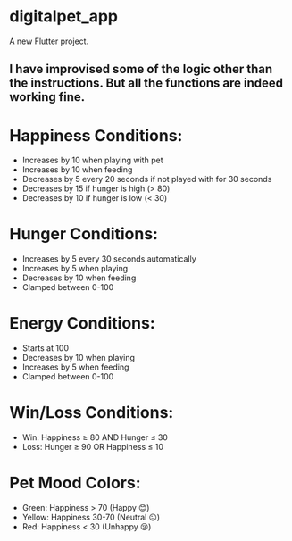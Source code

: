 # digitalpet_app

A new Flutter project.

## I have improvised some of the logic other than the instructions. But all the functions are indeed working fine.

# Happiness Conditions:
- Increases by 10 when playing with pet
- Increases by 10 when feeding
- Decreases by 5 every 20 seconds if not played with for 30 seconds
- Decreases by 15 if hunger is high (> 80)
- Decreases by 10 if hunger is low (< 30)

# Hunger Conditions:
- Increases by 5 every 30 seconds automatically
- Increases by 5 when playing
- Decreases by 10 when feeding
- Clamped between 0-100

# Energy Conditions:
- Starts at 100
- Decreases by 10 when playing
- Increases by 5 when feeding
- Clamped between 0-100

# Win/Loss Conditions:
- Win: Happiness ≥ 80 AND Hunger ≤ 30
- Loss: Hunger ≥ 90 OR Happiness ≤ 10

# Pet Mood Colors:
- Green: Happiness > 70 (Happy 😊)
- Yellow: Happiness 30-70 (Neutral 😐)
- Red: Happiness < 30 (Unhappy 😢)